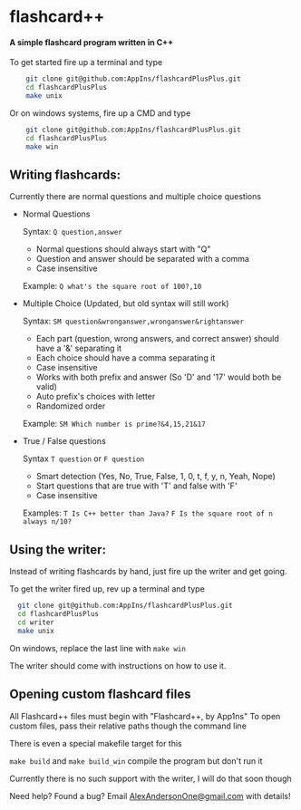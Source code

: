 # flashcard++
#### A simple flashcard program written in C++

To get started fire up a terminal and type
```sh
    git clone git@github.com:AppIns/flashcardPlusPlus.git
    cd flashcardPlusPlus
    make unix
```
Or on windows systems, fire up a CMD and type
```sh
    git clone git@github.com:AppIns/flashcardPlusPlus.git
    cd flashcardPlusPlus
    make win
```

## Writing flashcards:

  Currently there are normal questions and multiple choice questions

  * Normal Questions

    Syntax: `Q question,answer`

    * Normal questions should always start with "Q"
    * Question and answer should be separated with a comma
    * Case insensitive

    Example: `Q what's the square root of 100?,10`

  * Multiple Choice (Updated, but old syntax will still work)

    Syntax: `SM question&wronganswer,wronganswer&rightanswer`

      * Each part (question, wrong answers, and correct answer) should have a '&' separating it
      * Each choice should have a comma separating it
      * Case insensitive
      * Works with both prefix and answer (So 'D' and '17' would both be valid)
      * Auto prefix's choices with letter
      * Randomized order

      Example: `SM Which number is prime?&4,15,21&17`

  * True / False questions

      Syntax `T question` or `F question`

      * Smart detection (Yes, No, True, False, 1, 0, t, f, y, n, Yeah, Nope)
      * Start questions that are true with 'T' and false with 'F'
      * Case insensitive

      Examples: `T Is C++ better than Java?`
                `F Is the square root of n always n/10?`

## Using the writer:

  Instead of writing flashcards by hand, just fire up the writer and get going.

  To get the writer fired up, rev up a terminal and type
  ```sh
    git clone git@github.com:AppIns/flashcardPlusPlus.git
    cd flashcardPlusPlus
    cd writer
    make unix
  ```
  On windows, replace the last line with `make win`

  The writer should come with instructions on how to use it.

## Opening custom flashcard files
  All Flashcard++ files must begin with "Flashcard++, by App1ns"
  To open custom files, pass their relative paths though the command line

  There is even a special makefile target for this

  `make build` and `make build_win` compile the program but don't run it

  Currently there is no such support with the writer, I will do that soon though

Need help? Found a bug? Email AlexAndersonOne@gmail.com with details!
